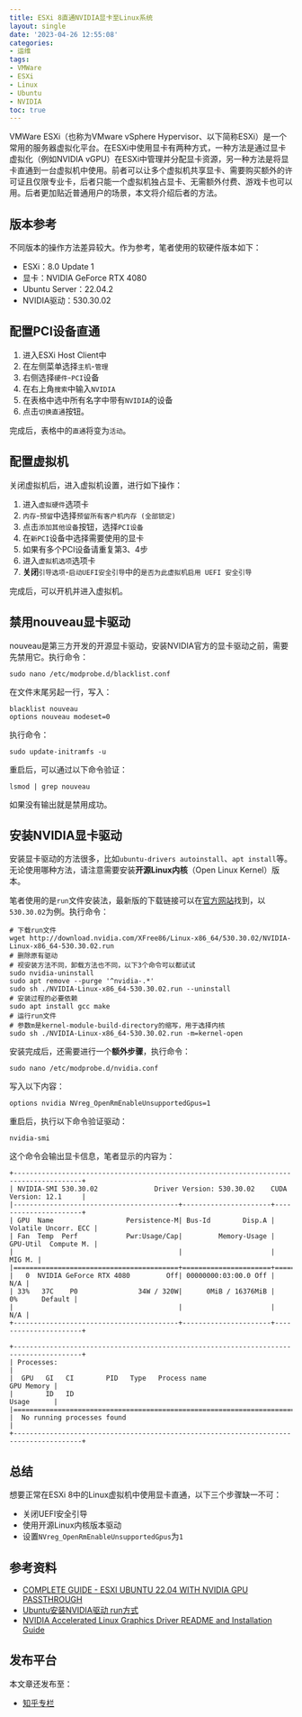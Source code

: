 ```yaml
---
title: ESXi 8直通NVIDIA显卡至Linux系统
layout: single
date: '2023-04-26 12:55:08'
categories:
- 运维
tags:
- VMWare
- ESXi
- Linux
- Ubuntu
- NVIDIA
toc: true
---
```


VMWare ESXi（也称为VMware vSphere Hypervisor、以下简称ESXi）是一个常用的服务器虚拟化平台。在ESXi中使用显卡有两种方式，一种方法是通过显卡虚拟化（例如NVIDIA vGPU）在ESXi中管理并分配显卡资源，另一种方法是将显卡直通到一台虚拟机中使用。前者可以让多个虚拟机共享显卡、需要购买额外的许可证且仅限专业卡，后者只能一个虚拟机独占显卡、无需额外付费、游戏卡也可以用。后者更加贴近普通用户的场景，本文将介绍后者的方法。

## 版本参考

不同版本的操作方法差异较大。作为参考，笔者使用的软硬件版本如下：

- ESXi：8.0 Update 1
- 显卡：NVIDIA GeForce RTX 4080
- Ubuntu Server：22.04.2
- NVIDIA驱动：530.30.02

## 配置PCI设备直通

1. 进入ESXi Host Client中
2. 在左侧菜单选择`主机`-`管理`
3. 右侧选择`硬件`-`PCI`设备
4. 在右上角`搜索`中输入`NVIDIA`
5. 在表格中选中所有名字中带有`NVIDIA`的设备 
6. 点击`切换直通`按钮。

完成后，表格中的`直通`将变为`活动`。

## 配置虚拟机

关闭虚拟机后，进入虚拟机设置，进行如下操作：

1. 进入`虚拟硬件`选项卡
2. `内存`-`预留`中选择`预留所有客户机内存 (全部锁定)`
3. 点击`添加其他设备`按钮，选择`PCI设备`
4. 在`新PCI`设备中选择需要使用的显卡
5. 如果有多个PCI设备请重复第3、4步
6. 进入`虚拟机选项`选项卡
7. **关闭**`引导选项`-`启动UEFI安全引导`中的`是否为此虚拟机启用 UEFI 安全引导`

完成后，可以开机并进入虚拟机。

## 禁用nouveau显卡驱动

nouveau是第三方开发的开源显卡驱动，安装NVIDIA官方的显卡驱动之前，需要先禁用它。执行命令：

```shell
sudo nano /etc/modprobe.d/blacklist.conf
```

在文件末尾另起一行，写入：

```text
blacklist nouveau
options nouveau modeset=0
```

执行命令：

```shell
sudo update-initramfs -u
```

重启后，可以通过以下命令验证：
```shell
lsmod | grep nouveau
```

如果没有输出就是禁用成功。

## 安装NVIDIA显卡驱动

安装显卡驱动的方法很多，比如`ubuntu-drivers autoinstall`、`apt install`等。
无论使用哪种方法，请注意需要安装**开源Linux内核**（Open Linux Kernel）版本。

笔者使用的是`run`文件安装法，最新版的下载链接可以在[官方网站](https://www.nvidia.cn/Download/index.aspx?lang=cn)找到，以`530.30.02`为例。执行命令：

```shell
# 下载run文件
wget http://download.nvidia.com/XFree86/Linux-x86_64/530.30.02/NVIDIA-Linux-x86_64-530.30.02.run
# 删除原有驱动
# 视安装方法不同，卸载方法也不同，以下3个命令可以都试试
sudo nvidia-uninstall
sudo apt remove --purge '^nvidia-.*'
sudo sh ./NVIDIA-Linux-x86_64-530.30.02.run --uninstall
# 安装过程的必要依赖
sudo apt install gcc make
# 运行run文件
# 参数m是kernel-module-build-directory的缩写，用于选择内核
sudo sh ./NVIDIA-Linux-x86_64-530.30.02.run -m=kernel-open
```

安装完成后，还需要进行一个**额外步骤**，执行命令：

```shell
sudo nano /etc/modprobe.d/nvidia.conf
```

写入以下内容：

```text
options nvidia NVreg_OpenRmEnableUnsupportedGpus=1
```

重启后，执行以下命令验证驱动：

```shell
nvidia-smi
```

这个命令会输出显卡信息，笔者显示的内容为：

```text
+---------------------------------------------------------------------------------------+
| NVIDIA-SMI 530.30.02              Driver Version: 530.30.02    CUDA Version: 12.1     |
|-----------------------------------------+----------------------+----------------------+
| GPU  Name                  Persistence-M| Bus-Id        Disp.A | Volatile Uncorr. ECC |
| Fan  Temp  Perf            Pwr:Usage/Cap|         Memory-Usage | GPU-Util  Compute M. |
|                                         |                      |               MIG M. |
|=========================================+======================+======================|
|   0  NVIDIA GeForce RTX 4080         Off| 00000000:03:00.0 Off |                  N/A |
| 33%   37C    P0               34W / 320W|      0MiB / 16376MiB |      0%      Default |
|                                         |                      |                  N/A |
+-----------------------------------------+----------------------+----------------------+
                                                                                         
+---------------------------------------------------------------------------------------+
| Processes:                                                                            |
|  GPU   GI   CI        PID   Type   Process name                            GPU Memory |
|        ID   ID                                                             Usage      |
|=======================================================================================|
|  No running processes found                                                           |
+---------------------------------------------------------------------------------------+
```

## 总结

想要正常在ESXi 8中的Linux虚拟机中使用显卡直通，以下三个步骤缺一不可：

- 关闭UEFI安全引导
- 使用开源Linux内核版本驱动
- 设置`NVreg_OpenRmEnableUnsupportedGpus`为`1`

## 参考资料

- [COMPLETE GUIDE - ESXI UBUNTU 22.04 WITH NVIDIA GPU PASSTHROUGH](https://www.youtube.com/watch?v=rhNCtsmVC30)
- [Ubuntu安装NVIDIA驱动 run方式](https://huazhe1995.github.io/2020/01/01/ubuntu-an-zhuang-nvidia-qu-dong-run-fang-shi/)
- [NVIDIA Accelerated Linux Graphics Driver README and Installation Guide](http://download.nvidia.com/XFree86/Linux-x86_64/530.41.03/README/)

## 发布平台

本文章还发布至：
- [知乎专栏](https://zhuanlan.zhihu.com/p/625069980)